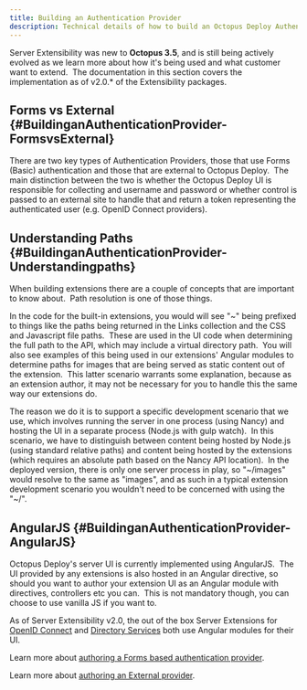 ```yaml
---
title: Building an Authentication Provider
description: Technical details of how to build an Octopus Deploy Authentication Provider.
---
```


Server Extensibility was new to **Octopus 3.5**, and is still being actively evolved as we learn more about how it's being used and what customer want to extend.  The documentation in this section covers the implementation as of v2.0.\* of the Extensibility packages.

## Forms vs External {#BuildinganAuthenticationProvider-FormsvsExternal}

There are two key types of Authentication Providers, those that use Forms (Basic) authentication and those that are external to Octopus Deploy.  The main distinction between the two is whether the Octopus Deploy UI is responsible for collecting and username and password or whether control is passed to an external site to handle that and return a token representing the authenticated user (e.g. OpenID Connect providers).

## Understanding Paths {#BuildinganAuthenticationProvider-Understandingpaths}

When building extensions there are a couple of concepts that are important to know about.  Path resolution is one of those things.

In the code for the built-in extensions, you would will see "~" being prefixed to things like the paths being returned in the Links collection and the CSS and Javascript file paths.  These are used in the UI code when determining the full path to the API, which may include a virtual directory path.  You will also see examples of this being used in our extensions' Angular modules to determine paths for images that are being served as static content out of the extension.  This latter scenario warrants some explanation, because as an extension author, it may not be necessary for you to handle this the same way our extensions do.

The reason we do it is to support a specific development scenario that we use, which involves running the server in one process (using Nancy) and hosting the UI in a separate process (Node.js with gulp watch).  In this scenario, we have to distinguish between content being hosted by Node.js (using standard relative paths) and content being hosted by the extensions (which requires an absolute path based on the Nancy API location).  In the deployed version, there is only one server process in play, so "~/images" would resolve to the same as "images", and as such in a typical extension development scenario you wouldn't need to be concerned with using the "~/".

## AngularJS {#BuildinganAuthenticationProvider-AngularJS}

Octopus Deploy's server UI is currently implemented using AngularJS.  The UI provided by any extensions is also hosted in an Angular directive, so should you want to author your extension UI as an Angular module with directives, controllers etc you can.  This is not mandatory though, you can choose to use vanilla JS if you want to.

As of Server Extensibility v2.0, the out of the box Server Extensions for [OpenID Connect](https://github.com/OctopusDeploy/OpenIDConnectAuthenticationProviders) and [Directory Services](https://github.com/OctopusDeploy/DirectoryServicesAuthenticationProvider) both use Angular modules for their UI.

Learn more about [authoring a Forms based authentication provider](/docs/api-and-integration/server-extensibility/building-an-authentication-provider/building-a-forms-based-authentication-provider.md).

Learn more about [authoring an External provider](/docs/api-and-integration/server-extensibility/building-an-authentication-provider/building-an-external-authentication-provider.md).
